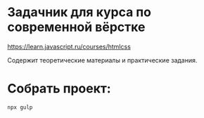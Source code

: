 # Задачник для курса по современной вёрстке

https://learn.javascript.ru/courses/htmlcss

Содержит теоретические материалы и практические задания.

# Собрать проект:

`npx gulp`
